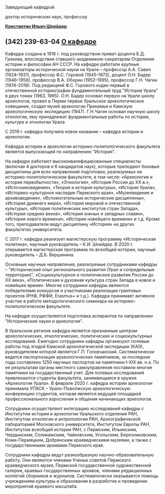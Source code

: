 Заведующий кафедрой
   

 доктор исторических наук, профессор
   

[**Константин Ильич Шнейдер**](http://www.psu.ru/personalnye-stranitsy-prepodavatelej/sh/konstantin-ilich-shnejder)
  

 (342) 239-63-04
[О кафедре](http://www.psu.ru/fakultety/istoriko-politologicheskij-fakultet/kafedry/kafedra-istorii-i-arkheologii/o-kafedre)
-----------------------------------------------------------------------------------------------------------





 Кафедра создана в 1916 г. под руководством приват-доцента Б.Д. Грекова, впоследствии ставшего академиком-секретарем Отделения истории и философии АН СССР. На кафедре работали крупные организаторы исторической науки на Урале – профессор А.А. Савич (1924–1931), профессор Ф.С. Горовой (1945–1973), доцент О.Н. Бадер (1946–1956), профессор В.А. Оборин (1952–1995), профессор Г.Н. Чагин (1974–2018). Под редакцией Ф.С. Горового издан первый в отечественной историографии фундаментальный труд "История Урала" в двух томах (1963, 1965). О.Н. Бадер основал первую на Урале школу археологов, провел в Перми первое Уральское археологическое совещание, создал музей археологии Прикамья и Камскую археологическую экспедицию (1947). Г.Н.Чагин основал научную школу этнологии, ему принадлежат фундаментальные работы по истории, культуре и этнологии Урала
   

  

 С 2019 г. кафедра получила новое название – кафедра истории и археологии.
   

  

 Кафедра истории и археологии историко-политологического факультета является выпускающей по направлению "История".
   

  

 На кафедре работают высококвалифицированные специалисты (включая 4 докторов и 6 кандидатов наук), которые преподают базовые дисциплины для всех направлений подготовки, реализуемых на историко-политологическом факультете, в том числе: «Археология и история первобытности», «Этнология», «История России до ХХ в.», «Источниковедение», «Теория и история культуры», «История Урала», «Историко-культурное наследие Пермского края», «Музееведение и архивоведение», «Вспомогательные исторические дисциплины», «История древнего мира», «История мировой и отечественной культуры», «История политических институтов стран Запада», «История средних веков», «История южных и западных славян», «История нового времени», «История новейшего времени» и т.д. Кроме того, преподаватели ведут дисциплину «История» на других факультетах университета.
   

  

 С 2017 г. кафедра реализует магистерскую программу «Историческая политика», научный руководитель – К.И. Шнейдер. В 2020 г. открывается магистерская программа по всеобщей истории, научный руководитель – Д.Б. Вершинина.
   

  

 Основные научные направления, реализуемые сотрудниками кафедры – "Исторический опыт регионального развития (Урал и сопредельные территории)", «Социокультурное и политическое развитие России до XX века», «Политическая и духовная культура стран Запада в новое и новейшее время». Многие сотрудники кафедры являются победителями конкурсов и участниками реализации грантовых проектов (РНФ, РФФИ, Erasmus+ и т.д.). Кафедра принимает активное участие в работе методологического семинара на историко-политологическом факультете.
   

  

 На кафедре осуществляется подготовка аспирантов по направлению "Исторические науки и археология".
   

  

 В Уральском регионе кафедра является признанным центром археологических, этнологических, политических и социокультурных исследований. Ежегодно сотрудники кафедры организуют полевые работы под эгидой Камской археологической экспедиции (КАЭ), руководителем которой является Г.П. Головчанский. Систематически ведется паспортизация археологических памятников, за последние годы составлено 1250 научных паспортов на памятники I–XIX вв. н.э. По ее результатам органы местного самоуправления поставили многие памятники на государственный учет. Для полевых исследований привлекаются студенты факультета, занимающиеся в кружке «Археология Урала». В феврале 2020 г. кафедра истории археологии принимала УПАСК – Урало-Поволжскую археологическую конференцию студентов, которая является ведущей площадкой профессионального взросления и общения начинающих археологов.
   

  

 Сотрудники осуществляют интеграцию исследований кафедры с Институтом истории и археологии Уральского отделения РАН, Институтом этнологии и антропологии РАН, Археографической лабораторией Московского университета, Институтом Европы РАН, Институтом всеобщей истории РАН, с Пермским, Ильинским, Чердынским, Соликамским, Чайковским, Усольским, Березниковским, Коми-Пермяцким, Добрянским краеведческими музеями, а также с государственными архивами Пермского края.
   

  

 Сотрудники кафедры ведут разнообразную научно-образовательную работу. Они являются членами Ученых советов Пермского краеведческого музея, Пермской государственной художественной галереи, краевых государственных архивов, членами редакционных коллегий сборников и журналов. Систематически оказывается помощь учреждениям культуры и образования в разработке и проведении мероприятий краевого масштаба.